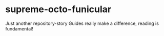 # supreme-octo-funicular
Just another repository-story
Guides really make a difference, reading is fundamental!
